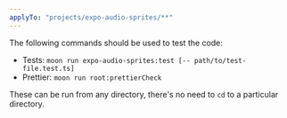 ```yaml
---
applyTo: "projects/expo-audio-sprites/**"
---
```


The following commands should be used to test the code:

- Tests: `moon run expo-audio-sprites:test [-- path/to/test-file.test.ts]`
- Prettier: `moon run root:prettierCheck`

These can be run from any directory, there's no need to `cd` to a particular directory.
